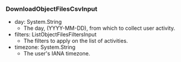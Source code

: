 ### DownloadObjectFilesCsvInput
- day: System.String
  - The day, (YYYY-MM-DD), from which to collect user activity.
- filters: ListObjectFilesFiltersInput
  - The filters to apply on the list of activities.
- timezone: System.String
  - The user's IANA timezone.
